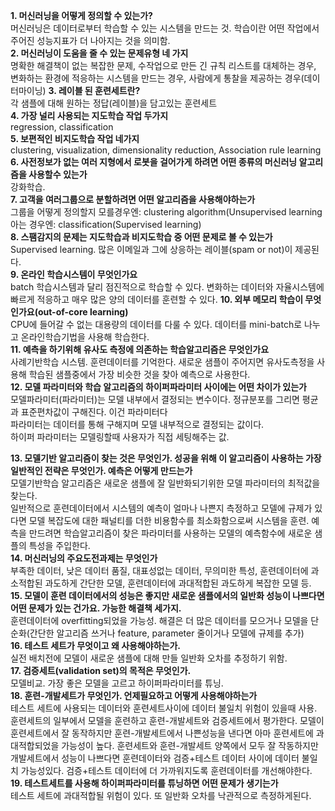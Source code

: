 <strong>1. 머신러닝을 어떻게 정의할 수 있는가?</strong><br>
머신러닝은 데이터로부터 학습할 수 있는 시스템을 만드는 것. 학습이란 어떤 작업에서 주어진 성능지표가 더 나아지는 것을 의미함.<br>
<strong>2. 머신러닝이 도움을 줄 수 있는 문제유형 네 가지</strong><br>
명확한 해결책이 없는 복잡한 문제, 수작업으로 만든 긴 규칙 리스트를 대체하는 경우, 변화하는 환경에 적응하는 시스템을 만드는 경우, 사람에게 통찰을 제공하는 경우(데이터마이닝)
<strong>3. 레이블 된 훈련세트란?</strong><br>
각 샘플에 대해 원하는 정답(레이블)을 담고있는 훈련세트<br>
<strong>4. 가장 널리 사용되는 지도학습 작업 두가지</strong><br>
regression, classification<br>
<strong>5. 보편적인 비지도학습 작업 네가지</strong><br>
clustering, visualization, dimensionality reduction, Association rule learning<br>
<strong>6. 사전정보가 없는 여러 지형에서 로봇을 걸어가게 하려면 어떤 종류의 머신러닝 알고리즘을 사용할수 있는가</strong><br>
강화학습. <br>
<strong>7. 고객을 여러그룹으로 분할하려면 어떤 알고리즘을 사용해야하는가</strong><br>
그룹을 어떻게 정의할지 모를경우엔: clustering algorithm(Unsupervised learning <br>
아는 경우엔: classification(Supervised learning)<br>
<strong>8. 스팸감지의 문제는 지도학습과 비지도학습 중 어떤 문제로 볼 수 있는가</strong><br>
Supervised learning. 많은 이메일과 그에 상응하는 레이블(spam or not)이 제공된다.<br>
<strong>9. 온라인 학습시스템이 무엇인가요</strong><br>
batch 학습시스템과 달리 점진적으로 학습할 수 있다. 변화하는 데이터와 자율시스템에 빠르게 적응하고 매우 많은 양의 데이터를 훈련할 수 있다.
<strong>10. 외부 메모리 학습이 무엇인가요(out-of-core learning)</strong><br>
CPU에 들어갈 수 없는 대용량의 데이터를 다룰 수 있다. 데이터를 mini-batch로 나누고 온라인학습기법을 사용해 학습한다.<br>
<strong>11. 예측을 하기위해 유사도 측정에 의존하는 학습알고리즘은 무엇인가요</strong><br>
사례기반학습 시스템. 훈련데이터를 기억한다. 새로운 샘플이 주어지면 유사도측정을 사용해 학습된 샘플중에서 가장 비슷한 것을 찾아 예측으로 사용한다.<br>
<strong>12. 모델 파라미터와 학습 알고리즘의 하이퍼파라미터 사이에는 어떤 차이가 있는가</strong><br>
모델파라미터(파라미터)는 모델 내부에서 결정되는 변수이다. 정규분포를 그리면 평균과 표준편차값이 구해진다. 이건 파라미터다<br>
파라미터는 데이터를 통해 구해지며 모델 내부적으로 결정되는 값이다. <br>
하이퍼 파라미터는 모델링할때 사용자가 직접 세팅해주는 값. <br>

<strong>13. 모델기반 알고리즘이 찾는 것은 무엇인가. 성공을 위해 이 알고리즘이 사용하는 가장 일반적인 전략은 무엇인가. 예측은 어떻게 만드는가</strong><br>
모델기반학습 알고리즘은 새로운 샘플에 잘 일반화되기위한 모델 파라미터의 최적값을 찾는다.<br>
일반적으로 훈련데이터에서 시스템의 예측이 얼마나 나쁜지 측정하고 모델에 규제가 있다면 모델 복잡도에 대한 패널티를 더한 비용함수를 최소화함으로써 시스템을 훈련. 예측을 만드려면 학습알고리즘이 찾은 파라미터를 사용하는 모델의 예측함수에 새로운 샘플의 특성을 주입한다.<br>
<strong>14. 머신러닝의 주요도전과제는 무엇인가</strong><br>
부족한 데이터, 낮은 데이터 품질, 대표성없는 데이터, 무의미한 특성, 훈련데이터에 과소적합된 과도하게 간단한 모델, 훈련데이터에 과대적합된 과도하게 복잡한 모델 등.<br>
<strong>15. 모델이 훈련 데이터에서의 성능은 좋지만 새로운 샘플에서의 일반화 성능이 나쁘다면 어떤 문제가 있는 건가요. 가능한 해결책 세가지.</strong><br>
훈련데이터에 overfitting되었을 가능성. 해결은 더 많은 데이터를 모으거나 모델을 단순화(간단한 알고리즘 쓰거나 feature, parameter 줄이거나 모델에 규제를 추가)<br>
<strong>16. 테스트 세트가 무엇이고 왜 사용해야하는가.</strong><br>
실전 배치전에 모델이 새로운 샘플에 대해 만들 일반화 오차를 추정하기 위함.<br>
<strong>17. 검증세트(validation set)의 목적은 무엇인가.</strong><br>
모델비교. 가장 좋은 모델을 고르고 하이퍼파라미터를 튜닝. <br>
<strong>18. 훈련-개발세트가 무엇인가. 언제필요하고 어떻게 사용해야하는가</strong><br>
테스트 세트에 사용되는 데이터와 훈련세트사이에 데이터 불일치 위험이 있을때 사용. 훈련세트의 일부에서 모델을 훈련하고 훈련-개발세트와 검증세트에서 평가한다. 모델이 훈련세트에서 잘 동작하지만 훈련-개발세트에서 나쁜성능을 낸다면 아마 훈련세트에 과대적합되었을 가능성이 높다. 훈련세트와 훈련-개발세트 양쪽에서 모두 잘 작동하지만 개발세트에서 성능이 나쁘다면 훈련데이터와 검증+테스트 데이터 사이에 데이터 불일치 가능성있다.  검증+테스트 데이터에 더 가까워지도록 훈련데이터를 개선해야한다.<br>
<strong>19. 테스트세트를 사용해 하이퍼파라미터를 튜닝하면 어떤 문제가 생기는가</strong><br>
테스트 세트에 과대적합될 위험이 있다.  또 일반화 오차를 낙관적으로 측정하게된다.
